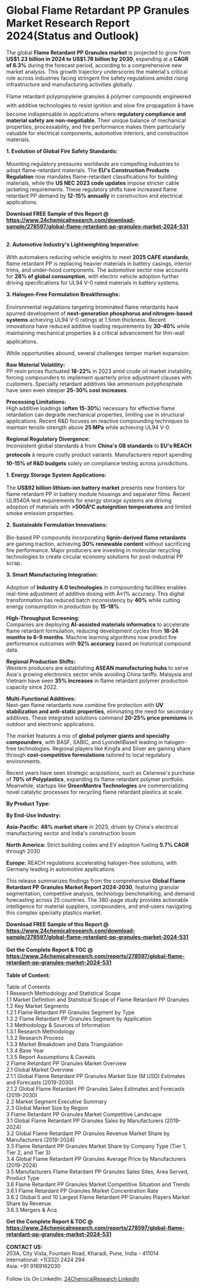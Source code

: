 <h1>Global Flame Retardant PP Granules Market Research Report 2024(Status and Outlook)</h1><p>The global <strong>Flame Retardant PP Granules market</strong> is projected to grow from <strong>US$1.23 billion in 2024 to US$1.78 billion by 2030</strong>, expanding at a <strong>CAGR of 6.3%</strong> during the forecast period, according to a comprehensive new market analysis. This growth trajectory underscores the material's critical role across industries facing stringent fire safety regulations amidst rising infrastructure and manufacturing activities globally.</p><p>Flame retardant polypropylene granules â polymer compounds engineered with additive technologies to resist ignition and slow fire propagation â have become indispensable in applications where <strong>regulatory compliance and material safety are non-negotiable</strong>. Their unique balance of mechanical properties, processability, and fire performance makes them particularly valuable for electrical components, automotive interiors, and construction materials.</p><p><strong>1. Evolution of Global Fire Safety Standards:</strong><br>
<br>
Mounting regulatory pressures worldwide are compelling industries to adopt flame-retardant materials. The <strong>EU's Construction Products Regulation</strong> now mandates flame-retardant classifications for building materials, while the <strong>US NEC 2023 code updates</strong> impose stricter cable jacketing requirements. These regulatory shifts have increased flame retardant PP demand by <strong>12-15% annually</strong> in construction and electrical applications.</p><div><b>Download FREE Sample of this Report @ 
            <a href="https://www.24chemicalresearch.com/download-sample/278597/global-flame-retardant-pp-granules-market-2024-531">
            https://www.24chemicalresearch.com/download-sample/278597/global-flame-retardant-pp-granules-market-2024-531</a></b></div><br><p><strong>2. Automotive Industry's Lightweighting Imperative:</strong><br>
<br>
With automakers reducing vehicle weights to meet <strong>2025 CAFE standards</strong>, flame retardant PP is replacing heavier materials in battery casings, interior trims, and under-hood components. The automotive sector now accounts for <strong>28% of global consumption</strong>, with electric vehicle adoption further driving specifications for UL94 V-0 rated materials in battery systems.</p><p><strong>3. Halogen-Free Formulation Breakthroughs:</strong><br>
<br>
Environmental regulations targeting brominated flame retardants have spurred development of <strong>next-generation phosphorus and nitrogen-based systems</strong> achieving UL94 V-0 ratings at 1.5mm thickness. Recent innovations have reduced additive loading requirements by <strong>30-40%</strong> while maintaining mechanical properties â a critical advancement for thin-wall applications.</p><p>While opportunities abound, several challenges temper market expansion:</p><p><strong>Raw Material Volatility:</strong><br>
	PP resin prices fluctuated <strong>18-22%</strong> in 2023 amid crude oil market instability, forcing compounders to implement quarterly price adjustment clauses with customers. Specialty retardant additives like ammonium polyphosphate have seen even steeper <strong>25-30% cost increases</strong>.</p><p><strong>Processing Limitations:</strong><br>
	High additive loadings (<strong>often 15-30%</strong>) necessary for effective flame retardation can degrade mechanical properties, limiting use in structural applications. Recent R&amp;D focuses on reactive compounding techniques to maintain tensile strength above <strong>25 MPa</strong> while achieving UL94 V-0.</p><p><strong>Regional Regulatory Divergence:</strong><br>
	Inconsistent global standards â from <strong>China's GB standards</strong> to <strong>EU's REACH protocols</strong> â require costly product variants. Manufacturers report spending <strong>10-15% of R&amp;D budgets</strong> solely on compliance testing across jurisdictions.</p><p><strong>1. Energy Storage System Applications:</strong><br>
<br>
The <strong>US$92 billion lithium-ion battery market</strong> presents new frontiers for flame retardant PP in battery module housings and separator films. Recent UL9540A test requirements for energy storage systems are driving adoption of materials with <strong>&gt;500Â°C autoignition temperatures</strong> and limited smoke emission properties.</p><p><strong>2. Sustainable Formulation Innovations:</strong><br>
<br>
Bio-based PP compounds incorporating <strong>lignin-derived flame retardants</strong> are gaining traction, achieving <strong>30% renewable content</strong> without sacrificing fire performance. Major producers are investing in molecular recycling technologies to create circular economy solutions for post-industrial PP scrap.</p><p><strong>3. Smart Manufacturing Integration:</strong><br>
<br>
Adoption of <strong>Industry 4.0 technologies</strong> in compounding facilities enables real-time adjustment of additive dosing with Â±1% accuracy. This digital transformation has reduced batch inconsistency by <strong>40%</strong> while cutting energy consumption in production by <strong>15-18%</strong>.</p><p><strong>High-Throughput Screening:</strong><br>
	Companies are deploying <strong>AI-assisted materials informatics</strong> to accelerate flame retardant formulation, reducing development cycles from <strong>18-24 months to 6-9 months</strong>. Machine learning algorithms now predict fire performance outcomes with <strong>92% accuracy</strong> based on historical compound data.</p><p><strong>Regional Production Shifts:</strong><br>
	Western producers are establishing <strong>ASEAN manufacturing hubs</strong> to serve Asia's growing electronics sector while avoiding China tariffs. Malaysia and Vietnam have seen <strong>35% increases</strong> in flame retardant polymer production capacity since 2022.</p><p><strong>Multi-Functional Additives:</strong><br>
	Next-gen flame retardants now combine fire protection with <strong>UV stabilization and anti-static properties</strong>, eliminating the need for secondary additives. These integrated solutions command <strong>20-25% price premiums</strong> in outdoor and electronic applications.</p><p>The market features a mix of <strong>global polymer giants and specialty compounders</strong>, with BASF, SABIC, and LyondellBasell leading in halogen-free technologies. Regional players like Kingfa and Silver are gaining share through <strong>cost-competitive formulations</strong> tailored to local regulatory environments.</p><p>Recent years have seen strategic acquisitions, such as Celanese's purchase of <strong>70% of Polyplastics</strong>, expanding its flame retardant polymer portfolio. Meanwhile, startups like <strong>GreenMantra Technologies</strong> are commercializing novel catalytic processes for recycling flame retardant plastics at scale.</p><p><strong>By Product Type:</strong></p><p><strong>By End-Use Industry:</strong></p><p><strong>Asia-Pacific:</strong> <strong>48% market share</strong> in 2023, driven by China's electrical manufacturing sector and India's construction boom</p><p><strong>North America:</strong> Strict building codes and EV adoption fueling <strong>5.7% CAGR</strong> through 2030</p><p><strong>Europe:</strong> REACH regulations accelerating halogen-free solutions, with Germany leading in automotive applications</p><p>This release summarizes findings from the comprehensive <strong>Global Flame Retardant PP Granules Market Report 2024-2030</strong>, featuring granular segmentation, competitive analysis, technology benchmarking, and demand forecasting across 25 countries. The 380-page study provides actionable intelligence for material suppliers, compounders, and end-users navigating this complex specialty plastics market.</p><div><b>Download FREE Sample of this Report @ 
            <a href="https://www.24chemicalresearch.com/download-sample/278597/global-flame-retardant-pp-granules-market-2024-531">
            https://www.24chemicalresearch.com/download-sample/278597/global-flame-retardant-pp-granules-market-2024-531</a></b></div><br><div><b>Get the Complete Report & TOC @ 
            <a href="https://www.24chemicalresearch.com/reports/278597/global-flame-retardant-pp-granules-market-2024-531">
            https://www.24chemicalresearch.com/reports/278597/global-flame-retardant-pp-granules-market-2024-531</a></b></div><br>
            <b>Table of Content:</b><p>Table of Contents<br />
1 Research Methodology and Statistical Scope<br />
1.1 Market Definition and Statistical Scope of Flame Retardant PP Granules<br />
1.2 Key Market Segments<br />
1.2.1 Flame Retardant PP Granules Segment by Type<br />
1.2.2 Flame Retardant PP Granules Segment by Application<br />
1.3 Methodology & Sources of Information<br />
1.3.1 Research Methodology<br />
1.3.2 Research Process<br />
1.3.3 Market Breakdown and Data Triangulation<br />
1.3.4 Base Year<br />
1.3.5 Report Assumptions & Caveats<br />
2 Flame Retardant PP Granules Market Overview<br />
2.1 Global Market Overview<br />
2.1.1 Global Flame Retardant PP Granules Market Size (M USD) Estimates and Forecasts (2019-2030)<br />
2.1.2 Global Flame Retardant PP Granules Sales Estimates and Forecasts (2019-2030)<br />
2.2 Market Segment Executive Summary<br />
2.3 Global Market Size by Region<br />
3 Flame Retardant PP Granules Market Competitive Landscape<br />
3.1 Global Flame Retardant PP Granules Sales by Manufacturers (2019-2024)<br />
3.2 Global Flame Retardant PP Granules Revenue Market Share by Manufacturers (2019-2024)<br />
3.3 Flame Retardant PP Granules Market Share by Company Type (Tier 1, Tier 2, and Tier 3)<br />
3.4 Global Flame Retardant PP Granules Average Price by Manufacturers (2019-2024)<br />
3.5 Manufacturers Flame Retardant PP Granules Sales Sites, Area Served, Product Type<br />
3.6 Flame Retardant PP Granules Market Competitive Situation and Trends<br />
3.6.1 Flame Retardant PP Granules Market Concentration Rate<br />
3.6.2 Global 5 and 10 Largest Flame Retardant PP Granules Players Market Share by Revenue<br />
3.6.3 Mergers & Acq</p><div><b>Get the Complete Report & TOC @ 
            <a href="https://www.24chemicalresearch.com/reports/278597/global-flame-retardant-pp-granules-market-2024-531">
            https://www.24chemicalresearch.com/reports/278597/global-flame-retardant-pp-granules-market-2024-531</a></b></div><br><b>CONTACT US:</b><br>
            203A, City Vista, Fountain Road, Kharadi, Pune, India - 411014<br>
            International: +1(332) 2424 294<br>
            Asia: +91 9169162030 <br><br>
            Follow Us On LinkedIn: <a href="https://www.linkedin.com/company/24chemicalresearch/">24ChemicalResearch LinkedIn</a>